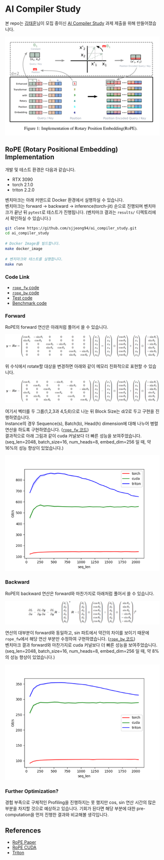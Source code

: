 # AI Compiler Study
본 repo는 [김태훈](http://taehoon.ai)님이 모집 중이신 [AI Compiler Study](https://carpedm30.notion.site/AI-Compiler-Study-8d8a052c8a804a06af921ba4fded8432) 과제 제출을 위해 만들어졌습니다.

![rope](./assets/rope.png)

## RoPE (Rotary Positional Embedding) Implementation

개발 및 테스트 환경은 다음과 같습니다.
- RTX 3090
- torch 2.1.0
- triton 2.2.0

벤치마크는 아래 커맨드로 Docker 환경에서 실행하실 수 있습니다.  
벤치마크는 forward -> backward -> inference(torch-jit) 순으로 진행되며 벤치마크가 끝난 뒤 `pytest`로 테스트가 진행됩니다. (벤치마크 결과는 `results/` 디렉토리에서 확인하실 수 있습니다.)

```bash
git clone https://github.com/sjjeong94/ai_compiler_study.git
cd ai_compiler_study

# Docker Image를 빌드합니다.
make docker_image

# 벤치마크와 테스트를 실행합니다.
make run
```

### Code Link

- [`rope_fw` code](https://github.com/sjjeong94/ai_compiler_study/blob/main/aicom/positional_embedding.py#L6-L64)
- [`rope_bw` code](https://github.com/sjjeong94/ai_compiler_study/blob/main/aicom/positional_embedding.py#L67-L125)
- [Test code](../tests/test_rope.py)
- [Benchmark code](../scripts/benchmark.py)


### Forward

RoPE의 forward 연산은 아래처럼 풀어서 쓸 수 있습니다.

![rope_fw_1](./assets/rope_fw_1.png)

위 수식에서 rotate할 대상을 변경하면 아래와 같이 메모리 친화적으로 표현할 수 있습니다.

![rope_fw_2](./assets/rope_fw_2.png)

여기서 벡터를 두 그룹(1,2,3과 4,5,6)으로 나눈 뒤 Block Size는 d/2로 두고 구현을 진행하였습니다.  
Instance의 경우 Sequence(s), Batch(b), Head(h) dimension에 대해 나누어 병렬 연산을 하도록 구현하였습니다. ([`rope_fw` 코드](https://github.com/sjjeong94/ai_compiler_study/blob/main/aicom/positional_embedding.py#L6-L64))  
결과적으로 아래 그림과 같이 cuda 커널보다 더 빠른 성능을 보여주었습니다. (seq_len=2048, batch_size=16, num_heads=8, embed_dim=256 일 때, 약 16%의 성능 향상이 있었습니다.)

![rope_fw_benchmark](./assets/benchmark_rope_fw.png)


### Backward

RoPE의 backward 연산은 forward와 마찬가지로 아래처럼 풀어서 쓸 수 있습니다.

![rope_bw](./assets/rope_bw.png)

연산의 대부분이 forward와 동일하고, sin 파트에서 약간의 차이를 보이기 때문에 `rope_fw`에서 해당 연산 부분만 수정하여 구현하였습니다. ([`rope_bw` 코드](https://github.com/sjjeong94/ai_compiler_study/blob/main/aicom/positional_embedding.py#L67-L125))  
벤치마크 결과 forward와 마찬가지로 cuda 커널보다 더 빠른 성능을 보여주었습니다. (seq_len=2048, batch_size=16, num_heads=8, embed_dim=256 일 때, 약 8%의 성능 향상이 있었습니다.)

![rope_bw_benchmark](./assets/benchmark_rope_bw.png)

### Further Optimization?
경험 부족으로 구체적인 Profiling을 진행하지는 못 했지만 cos, sin 연산 시간의 많은 부분을 차지할 것으로 예상하고 있습니다. 기회가 된다면 해당 부분에 대한 pre-computation을 먼저 진행한 결과와 비교해볼 생각입니다.


## References

- [RoPE Paper](https://arxiv.org/abs/2104.09864)
- [RoPE CUDA](https://github.com/NVIDIA/TransformerEngine/blob/main/transformer_engine/common/fused_rope/fused_rope.cu)
- [Triton](https://triton-lang.org/)

